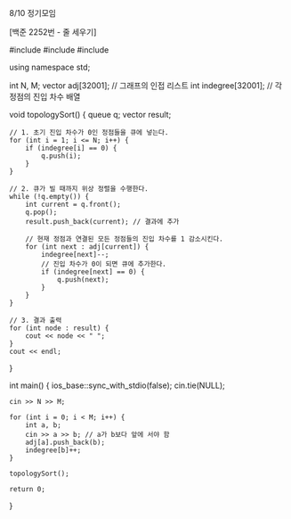 8/10 정기모임

[백준 2252번 - 줄 세우기]

#include <iostream>
#include <vector>
#include <queue>

using namespace std;

int N, M;
vector<int> adj[32001]; // 그래프의 인접 리스트
int indegree[32001];    // 각 정점의 진입 차수 배열

void topologySort() {
    queue<int> q;
    vector<int> result;

    // 1. 초기 진입 차수가 0인 정점들을 큐에 넣는다.
    for (int i = 1; i <= N; i++) {
        if (indegree[i] == 0) {
            q.push(i);
        }
    }

    // 2. 큐가 빌 때까지 위상 정렬을 수행한다.
    while (!q.empty()) {
        int current = q.front();
        q.pop();
        result.push_back(current); // 결과에 추가

        // 현재 정점과 연결된 모든 정점들의 진입 차수를 1 감소시킨다.
        for (int next : adj[current]) {
            indegree[next]--;
            // 진입 차수가 0이 되면 큐에 추가한다.
            if (indegree[next] == 0) {
                q.push(next);
            }
        }
    }

    // 3. 결과 출력
    for (int node : result) {
        cout << node << " ";
    }
    cout << endl;
}

int main() {
    ios_base::sync_with_stdio(false);
    cin.tie(NULL);

    cin >> N >> M;

    for (int i = 0; i < M; i++) {
        int a, b;
        cin >> a >> b; // a가 b보다 앞에 서야 함 
        adj[a].push_back(b);
        indegree[b]++;
    }

    topologySort();

    return 0;
}
